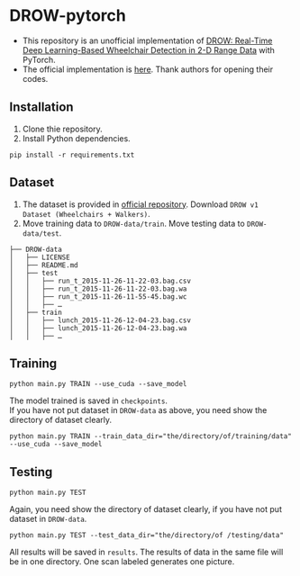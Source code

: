 # DROW-pytorch
* This repository is an unofficial implementation of 
[DROW: Real-Time Deep Learning-Based Wheelchair Detection in 2-D Range Data](
https://ieeexplore.ieee.org/document/7797258) with PyTorch.
* The official implementation is [here](
https://github.com/VisualComputingInstitute/DROW). Thank authors for opening 
their codes.

## Installation
1. Clone thie repository.
2. Install Python dependencies.
```
pip install -r requirements.txt
```

## Dataset
1. The dataset is provided in [official repository](
https://github.com/VisualComputingInstitute/DROW/releases). Download `DROW v1 
Dataset (Wheelchairs + Walkers)`.
2. Move training data to `DROW-data/train`. Move testing data to 
`DROW-data/test`.
```
├── DROW-data
│   ├── LICENSE
│   ├── README.md
│   ├── test
│   │   ├── run_t_2015-11-26-11-22-03.bag.csv
│   │   ├── run_t_2015-11-26-11-22-03.bag.wa
│   │   ├── run_t_2015-11-26-11-55-45.bag.wc
│   │   ├── …
│   ├── train
│   │   ├── lunch_2015-11-26-12-04-23.bag.csv
│   │   ├── lunch_2015-11-26-12-04-23.bag.wa
│   │   ├── …
```

## Training
```
python main.py TRAIN --use_cuda --save_model
```
The model trained is saved in `checkpoints`.<br>
If you have not put dataset in `DROW-data` as above, you need show 
the directory of dataset clearly.
```
python main.py TRAIN --train_data_dir="the/directory/of/training/data" --use_cuda --save_model 
```
## Testing
```
python main.py TEST
```
Again, you need show the directory of dataset clearly, if you have not put 
dataset in `DROW-data`.
```
python main.py TEST --test_data_dir="the/directory/of /testing/data"
```
All results will be saved in `results`. The results of data in the same file 
will be in one directory. One scan labeled generates one picture.
